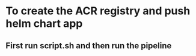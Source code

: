 # To create the ACR registry and push helm chart app
## First run script.sh and then run the pipeline